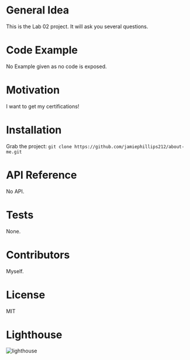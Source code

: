 # General Idea

This is the Lab 02 project. It will ask you several questions.

# Code Example

No Example given as no code is exposed.

# Motivation

I want to get my certifications!

# Installation

Grab the project:
`git clone https://github.com/jamiephillips212/about-me.git`

# API Reference

No API.

# Tests

None.

# Contributors

Myself.

# License

MIT

# Lighthouse
![lighthouse](https://github.com/jamiephillips212/about-me/blob/main/lighthouse.png?raw=true)

